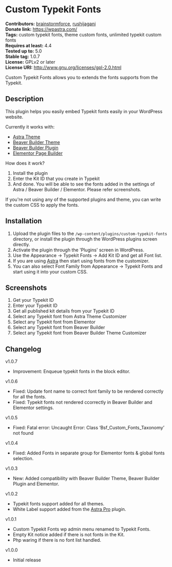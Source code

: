 # Custom Typekit Fonts #
**Contributors:** [brainstormforce](https://profiles.wordpress.org/brainstormforce), [rushijagani](https://profiles.wordpress.org/rushijagani)  
**Donate link:** https://wpastra.com/  
**Tags:** custom typekit fonts, theme custom fonts, unlimited typekit custom fonts  
**Requires at least:** 4.4  
**Tested up to:** 5.0  
**Stable tag:** 1.0.7  
**License:** GPLv2 or later  
**License URI:** http://www.gnu.org/licenses/gpl-2.0.html  

Custom Typekit Fonts allows you to extends the fonts supports from the Typekit.

## Description ##

This plugin helps you easily embed Typekit fonts easily in your WordPress website.

Currently it works with:

* <a href="https://wpastra.com/?utm_source=wp-repo&utm_campaign=custom-typekit-fonts&utm_medium=description">Astra Theme</a>
* <a href="https://www.wpbeaverbuilder.com/?fla=713">Beaver Builder Theme</a>
* <a href="https://www.wpbeaverbuilder.com/?fla=713">Beaver Builder Plugin</a>
* <a href="https://elementor.com/?ref=1352">Elementor Page Builder</a>

How does it work?

1. Install the plugin
2. Enter the Kit ID that you create in Typekit
3. And done. You will be able to see the fonts added in the settings of Astra / Beaver Builder / Elementor. Please refer screenshots.

If you're not using any of the supported plugins and theme, you can write the custom CSS to apply the fonts.

## Installation ##

1. Upload the plugin files to the `/wp-content/plugins/custom-typekit-fonts` directory, or install the plugin through the WordPress plugins screen directly.
2. Activate the plugin through the 'Plugins' screen in WordPress.
3. Use the Appearance -> Typekit Fonts -> Add Kit ID and get all Font list.
4. If you are using [Astra](https://wpastra.com) then start using fonts from the customizer.
5. You can also select Font Family from Appearance -> Typekit Fonts and start using it into your custom CSS.

## Screenshots ##

1. Get your Typekit ID
2. Enter your Typekit ID 
3. Get all published kit details from your Typekit ID
4. Select any Typekit font from Astra Theme Customizer
5. Select any Typekit font from Elementor
6. Select any Typekit font from Beaver Builder
7. Select any Typekit font from Beaver Builder Theme Customizer

## Changelog ##

v1.0.7
* Improvement: Enqueue typekit fonts in the block editor.

v1.0.6
* Fixed: Update font name to correct font family to be rendered correctly for all the fonts.
* Fixed: Typekit fonts not rendered ccorrectly in Beaver Builder and Elementor settings.

v1.0.5
* Fixed: Fatal error: Uncaught Error: Class ‘Bsf_Custom_Fonts_Taxonomy’ not found

v1.0.4
* Fixed: Added Fonts in separate group for Elementor fonts & global fonts selection.

v1.0.3
* New: Added compatibility with Beaver Builder Theme, Beaver Builder Plugin and Elementor.

v1.0.2
* Typekit fonts support added for all themes.
* White Label support added from the [Astra Pro](https://wpastra.com/pro/) plugin.

v1.0.1
* Custom Typekit Fonts wp admin menu renamed to Typekit Fonts.
* Empty Kit notice added if there is not fonts in the Kit.
* Php waring if there is no font list handled.

v1.0.0
* Initial release